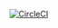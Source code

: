 [![CircleCI](https://circleci.com/gh/rguiliani/test-circleci.svg?style=svg)](https://circleci.com/gh/rguiliani/test-circleci)